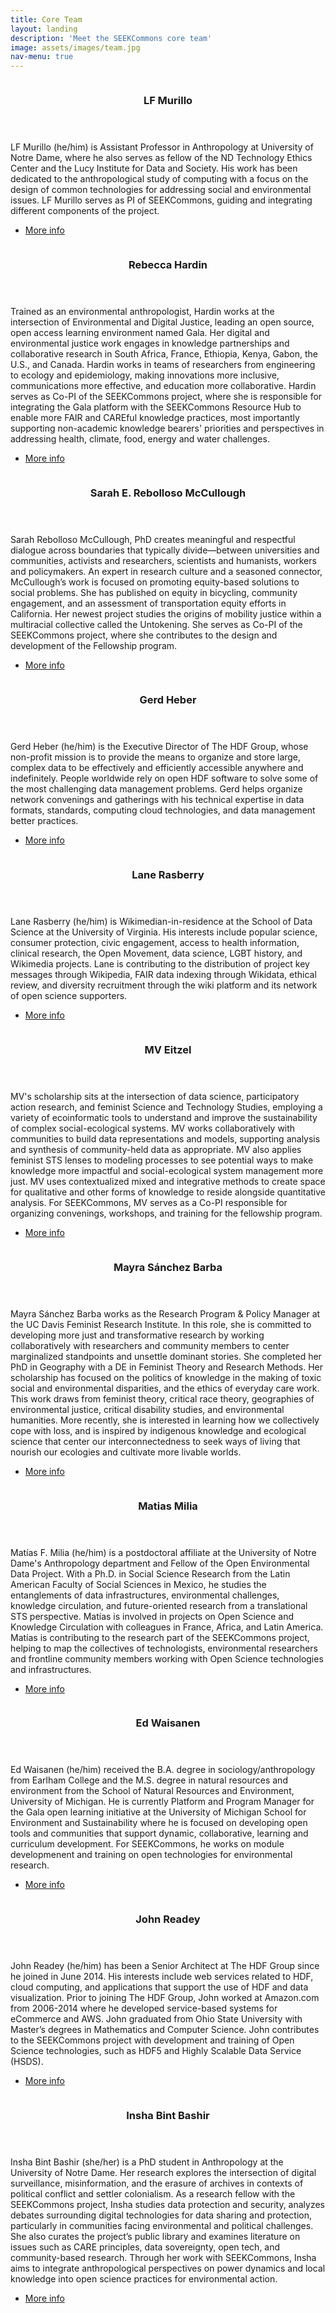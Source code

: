 ```yaml
---
title: Core Team
layout: landing
description: 'Meet the SEEKCommons core team'
image: assets/images/team.jpg
nav-menu: true
---
```


<!-- Main -->
<div id="main">

<!-- One
<section id="one">
	<div class="inner">
		<header class="major">
			<h2>State of "Open Science" in Socioenvironmental Research</h2>
		</header>
		<p>Description here... deactivated for layout purposes.</p>
	</div>
</section>
-->

<!-- Two -->
<section id="two" class="spotlights">
	<section>
		<a href="https://lfrmurillo.online" class="image">
			<img src="{% link assets/images/lf.jpg %}" alt="" data-position="center center" />
		</a>
		<div class="content">
			<div class="inner">
				<header class="major">
					<h3>LF Murillo</h3>
				</header>
				<p>
	            LF Murillo (he/him) is Assistant Professor in Anthropology at University of Notre Dame, where he also serves as fellow of the ND Technology Ethics Center and the Lucy Institute for Data and Society. His work has been dedicated to the anthropological study of computing with a focus on the design of common technologies for addressing social and environmental issues. LF Murillo serves as PI of SEEKCommons, guiding and integrating different components of the project.
                </p>
				<ul class="actions">
					<li><a href="https://lfrmurillo.online" class="button">More info</a></li>
				</ul>
			</div>
		</div>
	</section>
	<section>
		<a href="https://seas.umich.edu/research/faculty/rebecca-d-hardin" class="image">
			<img src="{% link assets/images/rebecca.jpg %}" alt="" data-position="top center" />
		</a>
		<div class="content">
			<div class="inner">
				<header class="major">
					<h3>Rebecca Hardin</h3>
				</header>
				<p>
                Trained as an environmental anthropologist, Hardin works at the intersection of Environmental and Digital Justice, leading an open source, open access learning environment named Gala. Her digital and environmental justice work engages in knowledge partnerships and collaborative research in South Africa, France, Ethiopia, Kenya, Gabon, the U.S., and Canada. Hardin works in teams of researchers from engineering to ecology and epidemiology, making innovations more inclusive, communications more effective, and education more collaborative. Hardin serves as Co-PI of the SEEKCommons project, where she is responsible for integrating the Gala platform with the SEEKCommons Resource Hub to enable more FAIR and CAREful knowledge practices, most importantly supporting non-academic knowledge bearers' priorities and perspectives in addressing health, climate, food, energy and water challenges. 
                </p>
				<ul class="actions">
					<li><a href="seas.umich.edu/research/faculty/rebecca-d-hardin" class="button">More info</a></li>
				</ul>
			</div>
		</div>
	</section>
        <section>
        <a href="https://fri.ucdavis.edu/people/sarah-rebolloso-mccullough" class="image">
            <img src="{% link assets/images/sarah.jpg %}" alt="" data-position="top center" />
        </a>
        <div class="content">
            <div class="inner">
                <header class="major">
                    <h3>Sarah E. Rebolloso McCullough</h3>
                </header>
                <p>
                Sarah Rebolloso McCullough, PhD creates meaningful and respectful dialogue across boundaries that typically divide—between universities and communities, activists and researchers, scientists and humanists, workers and policymakers. An expert in research culture and a seasoned connector, McCullough’s work is focused on promoting equity-based solutions to social problems. She has published on equity in bicycling, community engagement, and an assessment of transportation equity efforts in California. Her newest project studies the origins of mobility justice within a multiracial collective called the Untokening. She serves as Co-PI of the SEEKCommons project, where she contributes to the design and development of the Fellowship program. 
                </p>
                <ul class="actions">
                    <li><a href="https://fri.ucdavis.edu/" class="button">More info</a></li>
                </ul>
            </div>
        </div>
    </section>	
    <section>
		<a href="https://www.hdfgroup.org/team/gerd-heber" class="image">
			<img src="{% link assets/images/gerd.jpg %}" alt="" data-position="25% 25%" />
		</a>
		<div class="content">
			<div class="inner">
				<header class="major">
					<h3>Gerd Heber</h3>
				</header>
				<p>
				Gerd Heber (he/him) is the Executive Director of The HDF Group, whose non-profit mission is to provide the means to organize and store large, complex data to be effectively and efficiently accessible anywhere and indefinitely. People worldwide rely on open HDF software to solve some of the most challenging data management problems. Gerd helps organize network convenings and gatherings with his technical expertise in data formats, standards, computing cloud technologies, and data management better practices.</p>
				<ul class="actions">
					<li><a href="https://www.hdfgroup.org/team/gerd-heber/" class="button">More info</a></li>
				</ul>
			</div>
		</div>
	</section>
    <section>
        <a href="https://en.wikipedia.org/wiki/User:Bluerasberry" class="image">
                        <img src="{% link assets/images/lane.jpg %}" alt="" data-position="25% 25%" />
                </a>
                <div class="content">
                        <div class="inner">
                                <header class="major">
                                        <h3>Lane Rasberry</h3>
                                </header>
                                <p>
Lane Rasberry (he/him) is Wikimedian-in-residence at the School of Data Science at the University of Virginia. His interests include popular science, consumer protection, civic engagement, access to health information, clinical research, the Open Movement, data science, LGBT history, and Wikimedia projects. Lane is contributing to the distribution of project key messages through Wikipedia, FAIR data indexing through Wikidata, ethical review, and diversity recruitment through the wiki platform and its network of open science supporters.</p>
                                <ul class="actions">
                                        <li><a href="https://en.wikipedia.org/wiki/User:Bluerasberry" class="button">More info</a></li>
                                </ul>
                        </div>
                </div>
        </section>
        <section>
        <a href="https://mveitzel.org" class="image">
                        <img src="{% link assets/images/mv.jpg %}" alt="" data-position="25% 25%" />
                </a>
                <div class="content">
                        <div class="inner">
                                <header class="major">
                                        <h3>MV Eitzel</h3>
                                </header>
                                <p>
                                MV's scholarship sits at the intersection of data science, participatory action research, and feminist Science and Technology Studies, employing a variety of ecoinformatic tools to understand and improve the sustainability of complex social-ecological systems. MV works collaboratively with communities to build data representations and models, supporting analysis and synthesis of community-held data as appropriate. MV also applies feminist STS lenses to modeling processes to see potential ways to make knowledge more impactful and social-ecological system management more just. MV uses contextualized mixed and integrative methods to create space for qualitative and other forms of knowledge to reside alongside quantitative analysis. For SEEKCommons, MV serves as a Co-PI responsible for organizing convenings, workshops, and training for the fellowship program. 
                                </p>
                                <ul class="actions">
                                        <li><a href="https://mveitzel.org" class="button">More info</a></li>
                                </ul>
                        </div>
                </div>
        </section>
        <section>
        <a href="https://fri.ucdavis.edu/people/mayra-sanchez-barba" class="image">
                        <img src="{% link assets/images/mayra.jpg %}" alt="" data-position="25% 25%" />
                </a>
                <div class="content">
                        <div class="inner">
                                <header class="major">
                                        <h3>Mayra Sánchez Barba</h3>
                                </header>
                                <p>
                                Mayra Sánchez Barba works as the Research Program & Policy Manager at the UC Davis Feminist Research Institute. In this role, she is committed to developing more just and transformative research by working collaboratively with researchers and community members to center marginalized standpoints and unsettle dominant stories. She completed her PhD in Geography with a DE in Feminist Theory and Research Methods. Her scholarship has focused on the politics of knowledge in the making of toxic social and environmental disparities, and the ethics of everyday care work. This work draws from feminist theory, critical race theory, geographies of environmental justice, critical disability studies, and environmental humanities. More recently, she is interested in learning how we collectively cope with loss, and is inspired by indigenous knowledge and ecological science that center our interconnectedness to seek ways of living that nourish our ecologies and cultivate more livable worlds.</p>
                                <ul class="actions">
                                        <li><a href="https://fri.ucdavis.edu/people/mayra-sanchez-barba" class="button">More info</a></li>
                                </ul>
                        </div>
                </div>
        </section>
        <section>
        <a href="http://matias.milia.net" class="image">
                        <img src="{% link assets/images/matias.jpg %}" alt="" data-position="25% 25%" />
                </a>
                <div class="content">
                        <div class="inner">
                                <header class="major">
                                        <h3>Matias Milia</h3>
                                </header>
                                <p>
				                Matías F. Milia (he/him) is a postdoctoral affiliate at the University of Notre Dame's Anthropology department and Fellow of the Open Environmental Data Project. With a Ph.D. in Social Science Research from the Latin American Faculty of Social Sciences in Mexico, he studies the entanglements of data infrastructures, environmental challenges, knowledge circulation, and future-oriented research from a translational STS perspective. Matías is involved in projects on Open Science and Knowledge Circulation with colleagues in France, Africa, and Latin America. Matías is contributing to the research part of the SEEKCommons project, helping to map the collectives of technologists, environmental researchers and frontline community members working with Open Science technologies and infrastructures.
				                </p>
                                <ul class="actions">
                                        <li><a href="http://matias.milia.net" class="button">More info</a></li>
                                </ul>
                        </div>
                </div>
        </section>
        <section>
        <a href="https://ieeexplore.ieee.org/author/37089362784" class="image">
                        <img src="{% link assets/images/ed.png %}" alt="" data-position="25% 25%" />
                </a>
                <div class="content">
                        <div class="inner">
                                <header class="major">
                                        <h3>Ed Waisanen</h3>
                                </header>
                                <p>
                                Ed Waisanen (he/him) received the B.A. degree in sociology/anthropology from Earlham College and the M.S. degree in natural resources and environment from the School of Natural Resources and Environment, University of Michigan. He is currently Platform and Program Manager for the Gala open learning initiative at the University of Michigan School for Environment and Sustainability where he is focused on developing open tools and communities that support dynamic, collaborative, learning and curriculum development. For SEEKCommons, he works on module developmenent and training on open technologies for environmental research. 
                                </p>
                                <ul class="actions">
                                        <li><a href="https://ieeexplore.ieee.org/author/37089362784" class="button">More info</a></li>
                                </ul>
                        </div>
                </div>
        </section>
        <section>
        <a href="https://www.hdfgroup.org/team/john-readey" class="image">
                        <img src="{% link assets/images/john.jpg %}" alt="" data-position="25% 25%" />
                </a>
                <div class="content">
                        <div class="inner">
                                <header class="major">
                                        <h3>John Readey</h3>
                                </header>
				<p>John Readey (he/him) has been a Senior Architect at The HDF Group since he joined in June 2014. His interests include web services related to HDF, cloud computing, and applications that support the use of HDF and data visualization. Prior to joining The HDF Group, John worked at Amazon.com from 2006-2014 where he developed service-based systems for eCommerce and AWS. John graduated from Ohio State University with Master’s degrees in Mathematics and Computer Science. John contributes to the SEEKCommons project with development and training of Open Science technologies, such as HDF5 and Highly Scalable Data Service (HSDS).</p>
                                <ul class="actions">
                                        <li><a href="https://www.hdfgroup.org/team/john-readey/" class="button">More info</a></li>
                                </ul>
                        </div>
                </div>
        </section>
        <section>
        <a href="https://anthropology.nd.edu/people/insha-bint-bashir/" class="image">
                        <img src="{% link assets/images/insha.jpg %}" alt="" data-position="25% 25%" />
                </a>
                <div class="content">
                        <div class="inner">
                                <header class="major">
                                        <h3>Insha Bint Bashir</h3>
                                </header>
                            <p>Insha Bint Bashir (she/her) is a PhD student in Anthropology at the University of Notre Dame. Her research explores the intersection of digital surveillance, misinformation, and the erasure of archives in contexts of political conflict and settler colonialism. As a research fellow with the SEEKCommons project, Insha studies data protection and security, analyzes debates surrounding digital technologies for data sharing and protection, particularly in communities facing environmental and political challenges. She also curates the project’s public library and examines literature on issues such as CARE principles, data sovereignty, open tech, and community-based research. Through her work with SEEKCommons, Insha aims to integrate anthropological perspectives on power dynamics and local knowledge into open science practices for environmental action.</p>
                            <ul class="actions">
                                        <li><a href="https://anthropology.nd.edu/people/insha-bint-bashir/" class="button">More info</a></li>
                                </ul>
                        </div>
                </div>
        </section>
</section>
</div>
